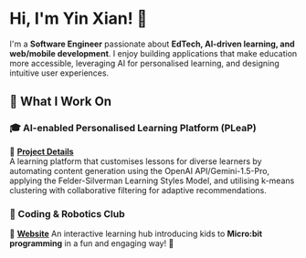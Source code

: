 # Hi, I'm Yin Xian! 👋  

I'm a **Software Engineer** passionate about **EdTech, AI-driven learning, and web/mobile development**. I enjoy building applications that make education more accessible, leveraging AI for personalised learning, and designing intuitive user experiences.  

## 🚀 What I Work On  

### 🎓 AI-enabled Personalised Learning Platform (PLeaP)  
🔗 **[Project Details](https://github.com/Yinxian02/pleap/blob/master/AI-enabled%20Personalised%20Learning%20Platform.pdf)**  
A learning platform that customises lessons for diverse learners by automating content generation using the OpenAI API/Gemini-1.5-Pro, applying the Felder-Silverman Learning Styles Model, and utilising k-means clustering with collaborative filtering for adaptive recommendations.

### 🤖 Coding & Robotics Club
🔗 **[Website](https://yinxian02.github.io/coding-and-robotics)**
An interactive learning hub introducing kids to **Micro:bit programming** in a fun and engaging way! 🚀  

<!-- ## 🛠️ Tech Stack  
- **Frontend**: React, SwiftUI, Figma  
- **Backend**: Node.js, Django  
- **Full Stack**: MERN Stack -->
